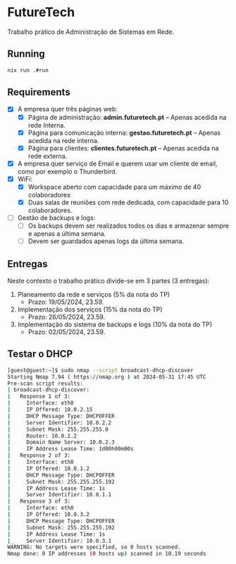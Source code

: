 # FutureTech
Trabalho prático de Administração de Sistemas em Rede.

## Running
```sh
nix run .#run
```

## Requirements
- [x] A empresa quer três páginas web:
  - [x] Página de administração: **admin.futuretech.pt** – Apenas acedida na rede Interna.
  - [x] Página para comunicação interna: **gestao.futuretech.pt** – Apenas acedida na rede interna.
  - [x] Página para clientes: **clientes.futuretech.pt** – Apenas acedida na rede externa.
- [x] A empresa quer serviço de Email e querem usar um cliente de email, como por exemplo o Thunderbird.
- [x] WiFi:
  - [x] Workspace aberto com capacidade para um máximo de 40 colaboradores
  - [x] Duas salas de reuniões com rede dedicada, com capacidade para 10 colaboradores.
- [ ] Gestão de backups e logs:
  - [ ] Os backups devem ser realizados todos os dias e armazenar sempre e apenas a última semana.
  - [ ] Devem ser guardados apenas logs da última semana.

## Entregas

Neste contexto o trabalho prático divide-se em 3 partes (3 entregas):
1. Planeamento da rede e serviços (5% da nota do TP)
   - Prazo: 19/05/2024, 23.59.
2. Implementação dos serviços (15% da nota do TP)
   - Prazo: 26/05/2024, 23.59.
3. Implementação do sistema de backups e logs (10% da nota do TP)
   - Prazo: 02/05/2024, 23.59.

## Testar o DHCP

```bash
[guest@guest:~]$ sudo nmap --script broadcast-dhcp-discover
Starting Nmap 7.94 ( https://nmap.org ) at 2024-05-31 17:45 UTC
Pre-scan script results:
| broadcast-dhcp-discover:
|   Response 1 of 3:
|     Interface: eth0
|     IP Offered: 10.0.2.15
|     DHCP Message Type: DHCPOFFER
|     Server Identifier: 10.0.2.2
|     Subnet Mask: 255.255.255.0
|     Router: 10.0.2.2
|     Domain Name Server: 10.0.2.3
|     IP Address Lease Time: 1d00h00m00s
|   Response 2 of 3:
|     Interface: eth0
|     IP Offered: 10.0.1.2
|     DHCP Message Type: DHCPOFFER
|     Subnet Mask: 255.255.255.192
|     IP Address Lease Time: 1s
|     Server Identifier: 10.0.1.1
|   Response 3 of 3:
|     Interface: eth0
|     IP Offered: 10.0.3.2
|     DHCP Message Type: DHCPOFFER
|     Subnet Mask: 255.255.255.192
|     IP Address Lease Time: 1s
|_    Server Identifier: 10.0.3.1
WARNING: No targets were specified, so 0 hosts scanned.
Nmap done: 0 IP addresses (0 hosts up) scanned in 10.19 seconds
```

